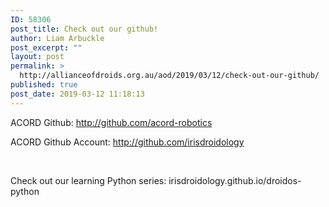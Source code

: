 ```yaml
---
ID: 58306
post_title: Check out our github!
author: Liam Arbuckle
post_excerpt: ""
layout: post
permalink: >
  http://allianceofdroids.org.au/aod/2019/03/12/check-out-our-github/
published: true
post_date: 2019-03-12 11:18:13
---
```

ACORD Github: http://github.com/acord-robotics

ACORD Github Account: http://github.com/irisdroidology

&nbsp;

Check out our learning Python series: irisdroidology.github.io/droidos-python